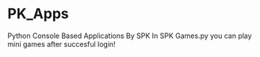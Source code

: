 # PK_Apps
 Python Console Based Applications By SPK
In SPK Games.py you can play mini games after succesful login! 
 
